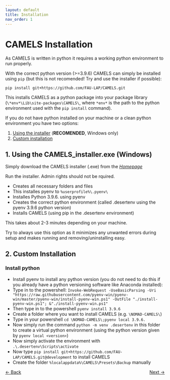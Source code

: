 ```yaml
---
layout: default
title: Installation
nav_order: 1
---
```




# CAMELS Installation

As CAMELS is written in python it requires a working python environment to run properly.

With the correct python version (>=3.9.6) CAMELS can simply be installed using `pip`
(but this is not recomended! Try and use the installer if possible):

    pip install git+https://github.com/FAU-LAP/CAMELS.git

This installs CAMELS as a python package into your package library (`\*env*\Lib\site-packages\CAMELS\`, where `*env*` is the path to the python environment used with the `pip install` command).

[comment]: <> (# Installing on Windows)

If you do not have python installed on your machine or a clean python environment you have two options:
1. [Using the installer](#1-using-the-camels_installerexe) (**RECOMENDED**, Windows only)
2. [Custom installation](#2-custom-installation)


## 1. Using the CAMELS_installer.exe (Windows)
Simply download the CAMELS installer (.exe) from the *[Homepage](https://fau-lap.github.io/CAMELS/)*

Run the installer. Admin rights should not be rquired.

- Creates all necessary folders and files
- This installes pyenv to `%userprofile%\.pyenv\`
- Installes Python 3.9.6. using pyenv
- Creates the correct python environment (called .desertenv using the pyenv 3.9.6 python version)
- Installs CAMELS (using pip in the .desertenv environment)

This takes about 2-3 minutes depending on your machine.

Try to always use this option as it minimizes any unwanted errors during setup and makes running and removing/uninstalling easy.

## 2. Custom Installation

### Install python

- Install pyenv to install any python version (you do not need to do this if you already have a python versioning software like Anaconda installed):
- Type in to the powershell:
  `Invoke-WebRequest -UseBasicParsing -Uri "https://raw.githubusercontent.com/pyenv-win/pyenv-win/master/pyenv-win/install-pyenv-win.ps1" -OutFile "./install-pyenv-win.ps1"; &"./install-pyenv-win.ps1"`
- Then type in to the powershell `pyenv install 3.9.6`
- Create a folder where you want to install CAMELS (e.g. `\NOMAD-CAMELS\`)
- Type in your powershell `cd \NOMAD-CAMELS\;pyenv local 3.9.6. `
- Now simply run the command `python -m venv .desertenv` in this folder to create a virtual python environment (using the python version given by `pyenv local <version>`)
- Now simply activate the environment with `.\.desertenv\Scripts\activate`
- Now type `pip install git+https://github.com/FAU-LAP/CAMELS.git@development` to install CAMELS
- Create the folder `%localappdata%\CAMELS\Presets\Backup` manually




<p style="text-align:left;">
  <span style="color: grey;">
  <a href="../index.html">&larr; Back</a>
  </span>
  <span style="float:right;">
    <a href="quick_start.html">Next &rarr;</a><br>
  </span>
</p>
